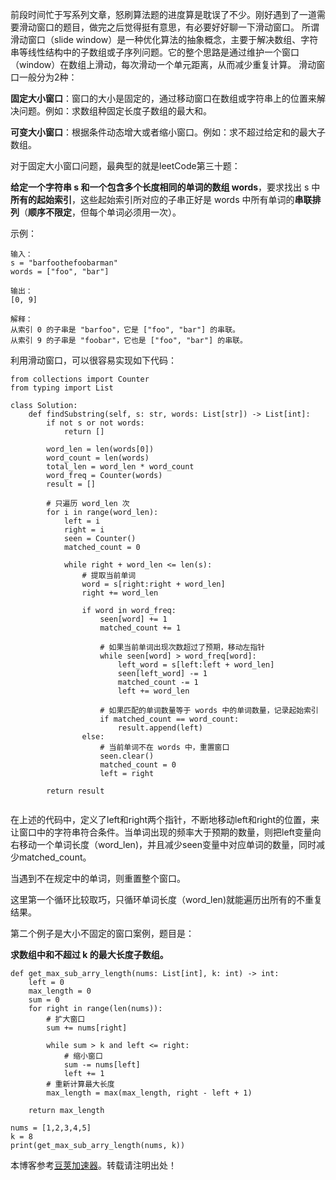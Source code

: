 
前段时间忙于写系列文章，怒刷算法题的进度算是耽误了不少。刚好遇到了一道需要滑动窗口的题目，做完之后觉得挺有意思，有必要好好聊一下滑动窗口。
所谓滑动窗口（slide window）是一种优化算法的抽象概念，主要于解决数组、字符串等线性结构中的子数组或子序列问题。它的整个思路是通过维护一个窗口（window）在数组上滑动，每次滑动一个单元距离，从而减少重复计算。
滑动窗口一般分为2种：


**固定大小窗口**：窗口的大小是固定的，通过移动窗口在数组或字符串上的位置来解决问题。例如：求数组种固定长度子数组的最大和。


**可变大小窗口**：根据条件动态增大或者缩小窗口。例如：求不超过给定和的最大子数组。


对于固定大小窗口问题，最典型的就是leetCode第三十题：


**给定一个字符串 s 和一个包含多个长度相同的单词的数组 words**，要求找出 s 中**所有的起始索引**，这些起始索引所对应的子串正好是 words 中所有单词的**串联排列**（**顺序不限定**，但每个单词必须用一次）。


示例：



```
输入：
s = "barfoothefoobarman"
words = ["foo", "bar"]

输出：
[0, 9]

解释：
从索引 0 的子串是 "barfoo"，它是 ["foo", "bar"] 的串联。
从索引 9 的子串是 "foobar"，它也是 ["foo", "bar"] 的串联。

```

利用滑动窗口，可以很容易实现如下代码：



```
from collections import Counter
from typing import List

class Solution:
    def findSubstring(self, s: str, words: List[str]) -> List[int]:
        if not s or not words:
            return []

        word_len = len(words[0])
        word_count = len(words)
        total_len = word_len * word_count
        word_freq = Counter(words)
        result = []

        # 只遍历 word_len 次
        for i in range(word_len):
            left = i
            right = i
            seen = Counter()
            matched_count = 0

            while right + word_len <= len(s):
                # 提取当前单词
                word = s[right:right + word_len]
                right += word_len

                if word in word_freq:
                    seen[word] += 1
                    matched_count += 1

                    # 如果当前单词出现次数超过了预期，移动左指针
                    while seen[word] > word_freq[word]:
                        left_word = s[left:left + word_len]
                        seen[left_word] -= 1
                        matched_count -= 1
                        left += word_len

                    # 如果匹配的单词数量等于 words 中的单词数量，记录起始索引
                    if matched_count == word_count:
                        result.append(left)
                else:
                    # 当前单词不在 words 中，重置窗口
                    seen.clear()
                    matched_count = 0
                    left = right

        return result


```

在上述的代码中，定义了left和right两个指针，不断地移动left和right的位置，来让窗口中的字符串符合条件。当单词出现的频率大于预期的数量，则把left变量向右移动一个单词长度（word\_len)，并且减少seen变量中对应单词的数量，同时减少matched\_count。


当遇到不在规定中的单词，则重置整个窗口。


这里第一个循环比较取巧，只循环单词长度（word\_len)就能遍历出所有的不重复结果。


第二个例子是大小不固定的窗口案例，题目是：


**求数组中和不超过 k 的最大长度子数组。**



```
def get_max_sub_arry_length(nums: List[int], k: int) -> int:
    left = 0
    max_length = 0
    sum = 0
    for right in range(len(nums)):
        # 扩大窗口
        sum += nums[right]

        while sum > k and left <= right:
            # 缩小窗口
            sum -= nums[left]
            left += 1
        # 重新计算最大长度
        max_length = max(max_length, right - left + 1)
    
    return max_length

nums = [1,2,3,4,5]
k = 8
print(get_max_sub_arry_length(nums, k))

```

 本博客参考[豆荚加速器](https://yirou.org)。转载请注明出处！
